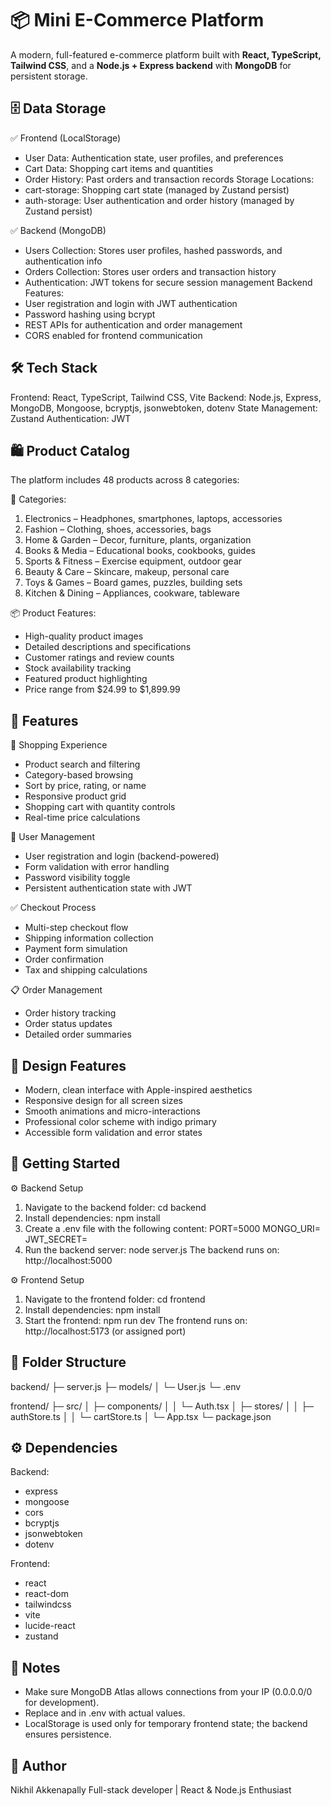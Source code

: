 # 📦 Mini E-Commerce Platform
A modern, full-featured e-commerce platform built with **React, TypeScript, Tailwind CSS**, and a **Node.js + Express backend** with **MongoDB** for persistent storage.

## 🗄️ Data Storage
✅ Frontend (LocalStorage)
- User Data: Authentication state, user profiles, and preferences
- Cart Data: Shopping cart items and quantities
- Order History: Past orders and transaction records
Storage Locations:
- cart-storage: Shopping cart state (managed by Zustand persist)
- auth-storage: User authentication and order history (managed by Zustand persist)

✅ Backend (MongoDB)
- Users Collection: Stores user profiles, hashed passwords, and authentication info
- Orders Collection: Stores user orders and transaction history
- Authentication: JWT tokens for secure session management
Backend Features:
- User registration and login with JWT authentication
- Password hashing using bcrypt
- REST APIs for authentication and order management
- CORS enabled for frontend communication

## 🛠️ Tech Stack
Frontend: React, TypeScript, Tailwind CSS, Vite
Backend: Node.js, Express, MongoDB, Mongoose, bcryptjs, jsonwebtoken, dotenv
State Management: Zustand
Authentication: JWT

## 🛍️ Product Catalog
The platform includes 48 products across 8 categories:

📂 Categories:
1. Electronics – Headphones, smartphones, laptops, accessories
2. Fashion – Clothing, shoes, accessories, bags
3. Home & Garden – Decor, furniture, plants, organization
4. Books & Media – Educational books, cookbooks, guides
5. Sports & Fitness – Exercise equipment, outdoor gear
6. Beauty & Care – Skincare, makeup, personal care
7. Toys & Games – Board games, puzzles, building sets
8. Kitchen & Dining – Appliances, cookware, tableware

📦 Product Features:
- High-quality product images
- Detailed descriptions and specifications
- Customer ratings and review counts
- Stock availability tracking
- Featured product highlighting
- Price range from $24.99 to $1,899.99

## 🔧 Features
🛒 Shopping Experience
- Product search and filtering
- Category-based browsing
- Sort by price, rating, or name
- Responsive product grid
- Shopping cart with quantity controls
- Real-time price calculations

👥 User Management
- User registration and login (backend-powered)
- Form validation with error handling
- Password visibility toggle
- Persistent authentication state with JWT

✅ Checkout Process
- Multi-step checkout flow
- Shipping information collection
- Payment form simulation
- Order confirmation
- Tax and shipping calculations

📋 Order Management
- Order history tracking
- Order status updates
- Detailed order summaries

## 🎨 Design Features
- Modern, clean interface with Apple-inspired aesthetics
- Responsive design for all screen sizes
- Smooth animations and micro-interactions
- Professional color scheme with indigo primary
- Accessible form validation and error states

## 🚀 Getting Started
⚙ Backend Setup
1. Navigate to the backend folder:
cd backend
2. Install dependencies:
npm install
3. Create a .env file with the following content:
PORT=5000
MONGO_URI=<your-mongodb-connection-string>
JWT_SECRET=<your-secret-key>
4. Run the backend server:
node server.js
The backend runs on: http://localhost:5000

⚙ Frontend Setup
1. Navigate to the frontend folder:
cd frontend
2. Install dependencies:
npm install
3. Start the frontend:
npm run dev
The frontend runs on: http://localhost:5173 (or assigned port)

## 📁 Folder Structure
backend/
├─ server.js
├─ models/
│  └─ User.js
└─ .env

frontend/
├─ src/
│  ├─ components/
│  │  └─ Auth.tsx
│  ├─ stores/
│  │  ├─ authStore.ts
│  │  └─ cartStore.ts
│  └─ App.tsx
└─ package.json

## ⚙ Dependencies
Backend:
- express
- mongoose
- cors
- bcryptjs
- jsonwebtoken
- dotenv

Frontend:
- react
- react-dom
- tailwindcss
- vite
- lucide-react
- zustand

## 📝 Notes
- Make sure MongoDB Atlas allows connections from your IP (0.0.0.0/0 for development).
- Replace <your-mongodb-connection-string> and <your-secret-key> in .env with actual values.
- LocalStorage is used only for temporary frontend state; the backend ensures persistence.

## 👤 Author
Nikhil Akkenapally
Full-stack developer | React & Node.js Enthusiast

